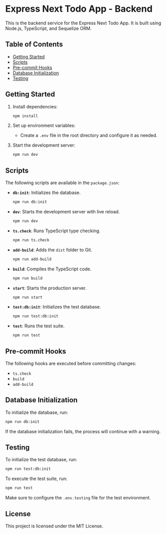 # Express Next Todo App - Backend

This is the backend service for the Express Next Todo App. It is built using Node.js, TypeScript, and Sequelize ORM.

## Table of Contents
- [Getting Started](#getting-started)
- [Scripts](#scripts)
- [Pre-commit Hooks](#pre-commit-hooks)
- [Database Initialization](#database-initialization)
- [Testing](#testing)

## Getting Started


1. Install dependencies:
    ```bash
    npm install
    ```

2. Set up environment variables:
    - Create a `.env` file in the root directory and configure it as needed.

3. Start the development server:
    ```bash
    npm run dev
    ```

## Scripts

The following scripts are available in the `package.json`:

- **`db:init`**: Initializes the database.
  ```bash
  npm run db:init
  ```
- **`dev`**: Starts the development server with live reload.
  ```bash
  npm run dev
  ```
- **`ts.check`**: Runs TypeScript type checking.
  ```bash
  npm run ts.check
  ```
- **`add-build`**: Adds the `dist` folder to Git.
  ```bash
  npm run add-build
  ```
- **`build`**: Compiles the TypeScript code.
  ```bash
  npm run build
  ```
- **`start`**: Starts the production server.
  ```bash
  npm run start
  ```
- **`test:db:init`**: Initializes the test database.
  ```bash
  npm run test:db:init
  ```
- **`test`**: Runs the test suite.
  ```bash
  npm run test
  ```

## Pre-commit Hooks

The following hooks are executed before committing changes:
- `ts.check`
- `build`
- `add-build`

## Database Initialization

To initialize the database, run:
```bash
npm run db:init
```

If the database initialization fails, the process will continue with a warning.

## Testing

To initialize the test database, run:
```bash
npm run test:db:init
```

To execute the test suite, run:
```bash
npm run test
```

Make sure to configure the `.env.testing` file for the test environment.

## License

This project is licensed under the MIT License.